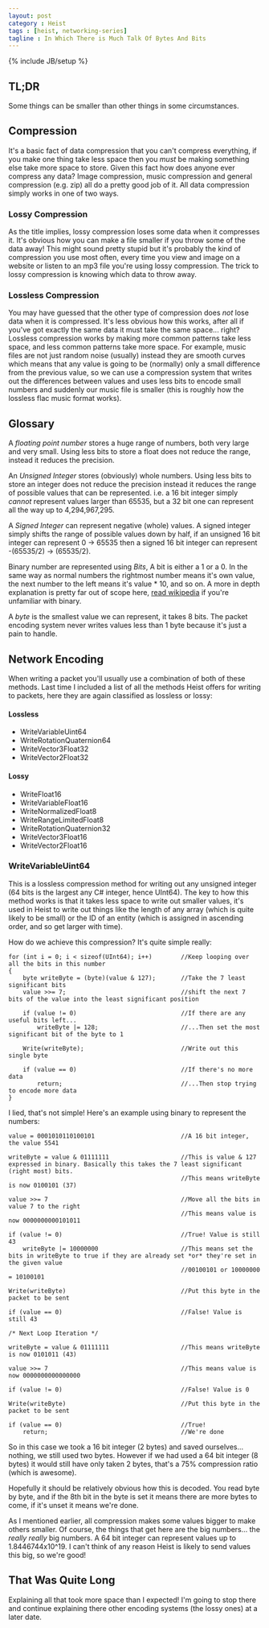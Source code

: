 ```yaml
---
layout: post
category : Heist
tags : [heist, networking-series]
tagline : In Which There is Much Talk Of Bytes And Bits
---
```

{% include JB/setup %}


## TL;DR

Some things can be smaller than other things in some circumstances.

## Compression

It's a basic fact of data compression that you can't compress everything, if you make one thing take less space then you *must* be making something else take more space to store. Given this fact how does anyone ever compress any data? Image compression, music compression and general compression (e.g. zip) all do a pretty good job of it. All data compression simply works in one of two ways.

### Lossy Compression

As the title implies, lossy compression loses some data when it compresses it. It's obvious how you can make a file smaller if you throw some of the data away! This might sound pretty stupid but it's probably the kind of compression you use most often, every time you view and image on a website or listen to an mp3 file you're using lossy compression. The trick to lossy compression is knowing which data to throw away.

### Lossless Compression

You may have guessed that the other type of compression does _not_ lose data when it is compressed. It's less obvious how this works, after all if you've got exactly the same data it must take the same space... right? Lossless compression works by making more common patterns take less space, and less common patterns take more space. For example, music files are not just random noise (usually) instead they are smooth curves which means that any value is going to be (normally) only a small difference from the previous value, so we can use a compression system that writes out the differences between values and uses less bits to encode small numbers and suddenly our music file is smaller (this is roughly how the lossless flac music format works).

## Glossary

A *floating point number* stores a huge range of numbers, both very large and very small. Using less bits to store a float does not reduce the range, instead it reduces the precision.

An *Unsigned Integer* stores (obviously) whole numbers. Using less bits to store an integer does not reduce the precision instead it reduces the range of possible values that can be represented. i.e. a 16 bit integer simply *cannot* represent values larger than 65535, but a 32 bit one can represent all the way up to 4,294,967,295.

A *Signed Integer* can represent negative (whole) values. A signed integer simply shifts the range of possible values down by half, if an unsigned 16 bit integer can represent 0 -> 65535 then a signed 16 bit integer can represent -(65535/2) -> (65535/2).

Binary number are represented using *Bits*, A bit is either a 1 or a 0. In the same way as normal numbers the rightmost number means it's own value, the next number to the left means it's value * 10, and so on. A more in depth explanation is pretty far out of scope here, [read wikipedia](http://en.wikipedia.org/wiki/Binary_numeral_system#Counting_in_binary) if you're unfamiliar with binary.

A *byte* is the smallest value we can represent, it takes 8 bits. The packet encoding system never writes values less than 1 byte because it's just a pain to handle.

## Network Encoding

When writing a packet you'll usually use a combination of both of these methods. Last time I included a list of all the methods Heist offers for writing to packets, here they are again classified as lossless or lossy:

#### Lossless
 - WriteVariableUint64
 - WriteRotationQuaternion64
 - WriteVector3Float32
 - WriteVector2Float32
 
#### Lossy
 - WriteFloat16
 - WriteVariableFloat16
 - WriteNormalizedFloat8
 - WriteRangeLimitedFloat8
 - WriteRotationQuaternion32
 - WriteVector3Float16
 - WriteVector2Float16

### WriteVariableUint64
 
This is a lossless compression method for writing out any unsigned integer (64 bits is the largest any C# integer, hence UInt64). The key to how this method works is that it takes less space to write out smaller values, it's used in Heist to write out things like the length of any array (which is quite likely to be small) or the ID of an entity (which is assigned in ascending order, and so get larger with time).

How do we achieve this compression? It's quite simple really:

    for (int i = 0; i < sizeof(UInt64); i++)        //Keep looping over all the bits in this number
    {
        byte writeByte = (byte)(value & 127);       //Take the 7 least significant bits
        value >>= 7;                                //shift the next 7 bits of the value into the least significant position

        if (value != 0)                             //If there are any useful bits left...
            writeByte |= 128;                       //...Then set the most significant bit of the byte to 1

        Write(writeByte);                           //Write out this single byte

        if (value == 0)                             //If there's no more data
            return;                                 //...Then stop trying to encode more data
    }
    
I lied, that's not simple! Here's an example using binary to represent the numbers:

    value = 0001010110100101                        //A 16 bit integer, the value 5541
    
    writeByte = value & 01111111                    //This is value & 127 expressed in binary. Basically this takes the 7 least significant (right most) bits.
                                                    //This means writeByte is now 0100101 (37)
                                                    
    value >>= 7                                     //Move all the bits in value 7 to the right
                                                    //This means value is now 0000000000101011
                                                    
    if (value != 0)                                 //True! Value is still 43
        writeByte |= 10000000                       //This means set the bits in writeByte to true if they are already set *or* they're set in the given value
                                                    //00100101 or 10000000 = 10100101
                                                    
    Write(writeByte)                                //Put this byte in the packet to be sent
    
    if (value == 0)                                 //False! Value is still 43
    
    /* Next Loop Iteration */
    
    writeByte = value & 01111111                    //This means writeByte is now 0101011 (43)
    
    value >>= 7                                     //This means value is now 0000000000000000
    
    if (value != 0)                                 //False! Value is 0
    
    Write(writeByte)                                //Put this byte in the packet to be sent
    
    if (value == 0)                                 //True!
        return;                                     //We're done
        
So in this case we took a 16 bit integer (2 bytes) and saved ourselves... nothing, we still used two bytes. However if we had used a 64 bit integer (8 bytes) it would still have only taken 2 bytes, that's a 75% compression ratio (which is awesome).

Hopefully it should be relatively obvious how this is decoded. You read byte by byte, and if the 8th bit in the byte is set it means there are more bytes to come, if it's unset it means we're done.

As I mentioned earlier, all compression makes some values bigger to make others smaller. Of course, the things that get here are the big numbers... the *really really* big numbers. A 64 bit integer can represent values up to 1.8446744x10^19. I can't think of any reason Heist is likely to send values this big, so we're good!

## That Was Quite Long

Explaining all that took more space than I expected! I'm going to stop there and continue explaining there other encoding systems (the lossy ones) at a later date.